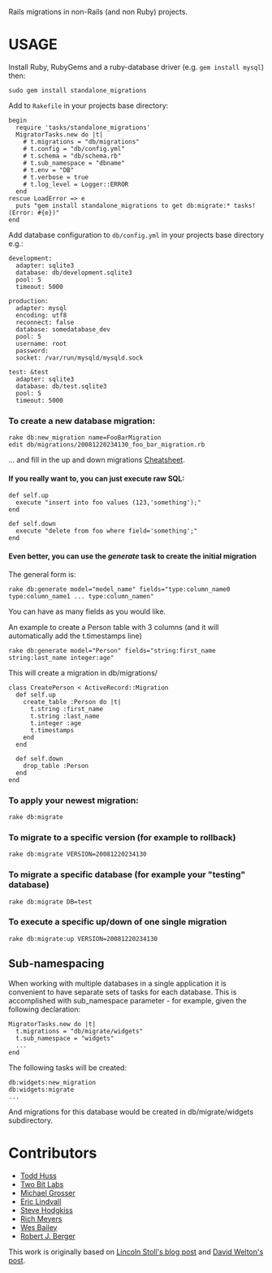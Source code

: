 Rails migrations in non-Rails (and non Ruby) projects.  

USAGE
=====
Install Ruby, RubyGems and a ruby-database driver (e.g. `gem install mysql`) then:

    sudo gem install standalone_migrations

Add to `Rakefile` in your projects base directory:

    begin
      require 'tasks/standalone_migrations'
      MigratorTasks.new do |t|
        # t.migrations = "db/migrations"
        # t.config = "db/config.yml"
        # t.schema = "db/schema.rb"
        # t.sub_namespace = "dbname"
        # t.env = "DB"
        # t.verbose = true
        # t.log_level = Logger::ERROR
      end
    rescue LoadError => e
      puts "gem install standalone_migrations to get db:migrate:* tasks! (Error: #{e})"
    end

Add database configuration to `db/config.yml` in your projects base directory e.g.:

    development:
      adapter: sqlite3
      database: db/development.sqlite3
      pool: 5
      timeout: 5000

    production:
      adapter: mysql
      encoding: utf8
      reconnect: false
      database: somedatabase_dev
      pool: 5
      username: root
      password:
      socket: /var/run/mysqld/mysqld.sock

    test: &test
      adapter: sqlite3
      database: db/test.sqlite3
      pool: 5
      timeout: 5000

### To create a new database migration:

    rake db:new_migration name=FooBarMigration
    edit db/migrations/20081220234130_foo_bar_migration.rb

... and fill in the up and down migrations [Cheatsheet](http://dizzy.co.uk/ruby_on_rails/cheatsheets/rails-migrations).

#### If you really want to, you can just execute raw SQL:

    def self.up
      execute "insert into foo values (123,'something');"
    end

    def self.down
      execute "delete from foo where field='something';"
    end

#### Even better, you can use the _generate_ task to create the initial migration ####

The general form is:

    rake db:generate model="model_name" fields="type:column_name0 type:column_name1 ... type:column_namen"

You can have as many fields as you would like.
    
An example to create a Person table with 3 columns (and it will automatically add the t.timestamps line)

    rake db:generate model="Person" fields="string:first_name string:last_name integer:age"

This will create a migration in db/migrations/

    class CreatePerson < ActiveRecord::Migration
      def self.up
        create_table :Person do |t|
          t.string :first_name
          t.string :last_name
          t.integer :age   
          t.timestamps
        end
      end

      def self.down
        drop_table :Person
      end
    end

### To apply your newest migration:

    rake db:migrate

### To migrate to a specific version (for example to rollback)

    rake db:migrate VERSION=20081220234130

### To migrate a specific database (for example your "testing" database)

    rake db:migrate DB=test

### To execute a specific up/down of one single migration

    rake db:migrate:up VERSION=20081220234130

## Sub-namespacing

When working with multiple databases in a single application it is convenient
to have separate sets of tasks for each database. This is accomplished with
sub_namespace parameter - for example, given the following declaration:

    MigratorTasks.new do |t|
      t.migrations = "db/migrate/widgets"
      t.sub_namespace = "widgets"
      ...
    end

The following tasks will be created:

    db:widgets:new_migration
    db:widgets:migrate
    ...

And migrations for this database would be created in db/migrate/widgets
subdirectory.

Contributors
============
 - [Todd Huss](http://gabrito.com/)
 - [Two Bit Labs](http://twobitlabs.com/)
 - [Michael Grosser](http://pragmatig.wordpress.com)
 - [Eric Lindvall](http://bitmonkey.net)
 - [Steve Hodgkiss](http://stevehodgkiss.com/)
 - [Rich Meyers](https://github.com/richmeyers)
 - [Wes Bailey](http://exposinggotchas.blogspot.com/)
 - [Robert J. Berger](http://blog.ibd.com/)

This work is originally based on [Lincoln Stoll's blog post](http://lstoll.net/2008/04/stand-alone-activerecord-migrations/) and [David Welton's post](http://journal.dedasys.com/2007/01/28/using-migrations-outside-of-rails).
